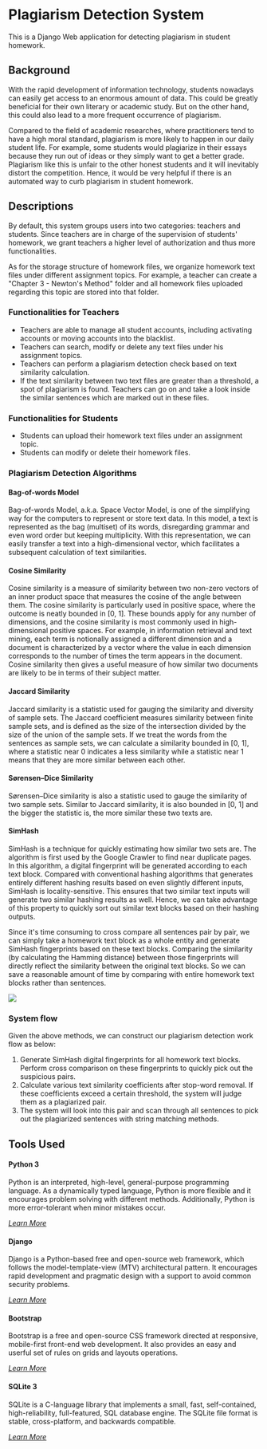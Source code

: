 # Plagiarism Detection System
This is a Django Web application for detecting plagiarism in student homework.

## Background

With the rapid development of information technology, students nowadays can easily get access to an enormous amount of data. This could be greatly beneficial for their own literary or academic study. But on the other hand, this could also lead to a more frequent occurrence of plagiarism. <br/>

Compared to the field of academic researches, where practitioners tend to have a high moral standard, plagiarism is more likely to happen in our daily student life. For example, some students would plagiarize in their essays because they run out of ideas or they simply want to get a better grade. Plagiarism like this is unfair to the other honest students and it will inevitably distort the competition. Hence, it would be very helpful if there is an automated way to curb plagiarism in student homework.

## Descriptions

By default, this system groups users into two categories: teachers and students. Since teachers are in charge of the supervision of students' homework, we grant teachers a higher level of authorization and thus more functionalities.

As for the storage structure of homework files, we organize homework text files under different assignment topics. For example, a teacher can create a "Chapter 3 - Newton's Method" folder and all homework files uploaded regarding this topic are stored into that folder.

### Functionalities for Teachers

- Teachers are able to manage all student accounts, including activating accounts or moving accounts into the blacklist.
- Teachers can search, modify or delete any text files under his assignment topics.
- Teachers can perform a plagiarism detection check based on text similarity calculation.
- If the text similarity between two text files are greater than a threshold, a spot of plagiarism is found. Teachers can go on and take a look inside the similar sentences which are marked out in these files.

### Functionalities for Students

- Students can upload their homework text files under an assignment topic.
- Students can modify or delete their homework files.

### Plagiarism Detection Algorithms

#### Bag-of-words Model

Bag-of-words Model, a.k.a. Space Vector Model, is one of the simplifying way for the computers to represent or store text data. In this model, a text is represented as the bag (multiset) of its words, disregarding grammar and even word order but keeping multiplicity. With this representation, we can easily transfer a text into a high-dimensional vector, which facilitates a subsequent calculation of text similarities.

#### Cosine Similarity

Cosine similarity is a measure of similarity between two non-zero vectors of an inner product space that measures the cosine of the angle between them. The cosine similarity is particularly used in positive space, where the outcome is neatly bounded in [0, 1]. These bounds apply for any number of dimensions, and the cosine similarity is most commonly used in high-dimensional positive spaces. For example, in information retrieval and text mining, each term is notionally assigned a different dimension and a document is characterized by a vector where the value in each dimension corresponds to the number of times the term appears in the document. Cosine similarity then gives a useful measure of how similar two documents are likely to be in terms of their subject matter.

#### Jaccard Similarity

Jaccard similarity is a statistic used for gauging the similarity and diversity of sample sets. The Jaccard coefficient measures similarity between finite sample sets, and is defined as the size of the intersection divided by the size of the union of the sample sets. If we treat the words from the sentences as sample sets, we can calculate a similarity bounded in [0, 1], where a statistic near 0 indicates a less similarity while a statistic near 1 means that they are more similar between each other.

#### Sørensen–Dice Similarity

Sørensen–Dice similarity is also a statistic used to gauge the similarity of two sample sets. Similar to Jaccard similarity, it is also bounded in [0, 1] and the bigger the statistic is, the more similar these two texts are.

#### SimHash

SimHash is a technique for quickly estimating how similar two sets are. The algorithm is first used by the Google Crawler to find near duplicate pages. In this algorithm, a digital fingerprint will be generated according to each text block. Compared with conventional hashing algorithms that generates entirely different hashing results based on even slightly different inputs, SimHash is locality-sensitive. This ensures that two similar text inputs will generate two similar hashing results as well. Hence, we can take advantage of this property to quickly sort out similar text blocks based on their hashing outputs. 

Since it's time consuming to cross compare all sentences pair by pair, we can simply take a homework text block as a whole entity and generate SimHash fingerprints based on these text blocks. Comparing the similarity (by calculating the Hamming distance) between those fingerprints will directly reflect the similarity between the original text blocks. So we can save a reasonable amount of time by comparing with entire homework text blocks rather than sentences.

<img src="https://github.com/shengzheyang/Plagiarism-Detection/blob/master/PlagDetec/images/SimHash.jpg">

### System flow

Given the above methods, we can construct our plagiarism detection work flow as below:
1. Generate SimHash digital fingerprints for all homework text blocks. Perform cross comparison on these fingerprints to quickly pick out the suspicious pairs.
2. Calculate various text similarity coefficients after stop-word removal. If these coefficients exceed a certain threshold, the system will judge them as a plagiarized pair.
3. The system will look into this pair and scan through all sentences to pick out the plagiarized sentences with string matching methods.

## Tools Used
#### Python 3
Python is an interpreted, high-level, general-purpose programming language. As a dynamically typed language, Python is more flexible and it encourages problem solving with different methods. Additionally, Python is more error-tolerant when minor mistakes occur.

*[Learn More](https://www.python.org/)*

#### Django
Django is a Python-based free and open-source web framework, which follows the model-template-view (MTV) architectural pattern. It encourages rapid development and pragmatic design with a support to avoid common security problems.

*[Learn More](https://www.djangoproject.com/)*

#### Bootstrap
Bootstrap is a free and open-source CSS framework directed at responsive, mobile-first front-end web development. It also provides an easy and userful set of rules on grids and layouts operations.

*[Learn More](https://getbootstrap.com/)*

#### SQLite 3
SQLite is a C-language library that implements a small, fast, self-contained, high-reliability, full-featured, SQL database engine. The SQLite file format is stable, cross-platform, and backwards compatible.

*[Learn More](https://www.sqlite.org/index.html)*

